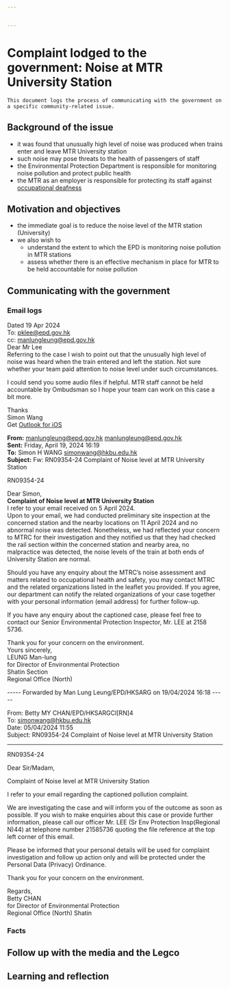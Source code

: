 ```yaml
---


---
```


<h1 id="complaint-lodged-to-the-government-noise-at-mtr-university-station">Complaint lodged to the government: Noise at MTR University Station</h1>
<pre><code>This document logs the process of communicating with the government on a specific community-related issue. 
</code></pre>
<h2 id="background-of-the-issue">Background of the issue</h2>
<ul>
<li>it was found that unusually high level of noise was produced when trains enter and leave MTR University station</li>
<li>such noise may pose threats to the health of passengers of staff</li>
<li>the Environmental Protection Department is responsible for monitoring noise pollution and protect public health</li>
<li>the MTR as an employer is responsible for protecting its staff against <a href="https://odcb.org.hk/files/pamphlet/Leaflet-hearing_conservation_02-24-%28accessible_EN%29_20240228095752181_en.pdf">occupational deafness</a></li>
</ul>
<h2 id="motivation-and-objectives">Motivation and objectives</h2>
<ul>
<li>the immediate goal is to reduce the noise level of the MTR station (University)</li>
<li>we also wish to
<ul>
<li>understand the extent to which the EPD is monitoring noise pollution in MTR stations</li>
<li>assess whether there is an effective mechanism in place for MTR to be held accountable for noise pollution</li>
</ul>
</li>
</ul>
<h2 id="communicating-with-the-government">Communicating with the government</h2>
<h3 id="email-logs">Email logs</h3>
<blockquote></blockquote>
<p>Dated 19 Apr 2024<br>
To: <a href="mailto:pklee@epd.gov.hk">pklee@epd.gov.hk</a><br>
cc: <a href="mailto:manlungleung@epd.gov.hk">manlungleung@epd.gov.hk</a><br>
Dear Mr Lee<br>
Referring to the case I wish to point out that the unusually high  level  of  noise  was heard when the train entered and left the  station. Not sure whether your team paid  attention to  noise  level  under such circumstances.</p>
<p>I could send you some audio files if helpful.  MTR  staff cannot be held accountable by Ombudsman so I hope your team can work on this case a bit more.</p>
<p>Thanks<br>
Simon Wang<br>
Get  <a href="https://aka.ms/o0ukef">Outlook for iOS</a></p>
<p><strong>From:</strong>  <a href="mailto:manlungleung@epd.gov.hk">manlungleung@epd.gov.hk</a> <a href="mailto:manlungleung@epd.gov.hk">manlungleung@epd.gov.hk</a><br>
<strong>Sent:</strong>  Friday, April 19, 2024 16:19<br>
<strong>To:</strong>  Simon H WANG <a href="mailto:simonwang@hkbu.edu.hk">simonwang@hkbu.edu.hk</a><br>
<strong>Subject:</strong>  Fw: RN09354-24 Complaint of  Noise  level  at  MTR  University  Station</p>
<p>RN09354-24</p>
<p>Dear Simon,<br>
<strong>Complaint of  Noise  level  at  MTR  University  Station</strong><br>
I refer to your email received on 5 April 2024.<br>
Upon to your email, we had conducted preliminary site inspection  at  the concerned  station  and the nearby locations on 11 April 2024 and no abnormal  noise  was detected. Nonetheless, we had reflected your concern to  MTRC for their investigation and they notified us that they had checked the rail section within the concerned  station  and nearby area, no malpractice was detected, the  noise  levels of the train  at  both ends of  University  Station  are normal.</p>
<p>Should you have any enquiry about the  MTRC’s  noise  assessment and matters related to occupational health and safety, you may contact  MTRC and the related organizations listed in the leaflet you provided. If you agree, our department can notify the related organizations of your case together with your personal information (email address) for further follow-up.</p>
<p>If you have any enquiry about the captioned case, please feel free to contact our Senior Environmental Protection Inspector, Mr. LEE  at  2158 5736.</p>
<p>Thank you for your concern on the environment.<br>
Yours sincerely,<br>
LEUNG Man-lung<br>
for Director of Environmental Protection<br>
Shatin Section<br>
Regional Office (North)</p>
<p>----- Forwarded by Man Lung Leung/EPD/HKSARG on 19/04/2024 16:18 -----</p>
<p>From: Betty MY CHAN/EPD/HKSARGCI[RN]4<br>
To: <a href="mailto:simonwang@hkbu.edu.hk">simonwang@hkbu.edu.hk</a><br>
Date: 05/04/2024 11:55<br>
Subject: RN09354-24 Complaint of  Noise  level  at  MTR  University  Station</p>
<hr>
<p>RN09354-24</p>
<p>Dear Sir/Madam,</p>
<p>Complaint of  Noise  level  at  MTR  University  Station</p>
<p>I refer to your email regarding the captioned pollution complaint.</p>
<p>We are investigating the case and will inform you of the outcome as soon as possible. If you wish to make enquiries about this case or provide further information, please call our officer Mr. LEE (Sr Env Protection Insp(Regional N)44)  at  telephone number 21585736 quoting the file reference  at  the top left corner of this email.</p>
<p>Please be informed that your personal details will be used for complaint investigation and follow up action only and will be protected under the Personal Data (Privacy) Ordinance.</p>
<p>Thank you for your concern on the environment.</p>
<p>Regards,<br>
Betty CHAN<br>
for Director of Environmental Protection<br>
Regional Office (North) Shatin</p>
<h3 id="facts">Facts</h3>
<h2 id="follow-up-with-the-media-and-the-legco">Follow up with the media and the Legco</h2>
<h2 id="learning-and-reflection">Learning and reflection</h2>

